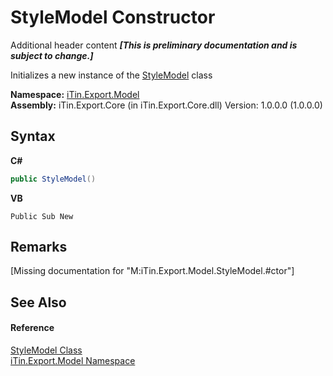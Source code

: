 # StyleModel Constructor 
Additional header content _**\[This is preliminary documentation and is subject to change.\]**_

Initializes a new instance of the <a href="baeb266c-8597-5b32-68a5-12c1b3e5d907">StyleModel</a> class

**Namespace:**&nbsp;<a href="ef57ffcc-e95e-b212-5a46-9aa6f5a3511f">iTin.Export.Model</a><br />**Assembly:**&nbsp;iTin.Export.Core (in iTin.Export.Core.dll) Version: 1.0.0.0 (1.0.0.0)

## Syntax

**C#**<br />
``` C#
public StyleModel()
```

**VB**<br />
``` VB
Public Sub New
```


## Remarks
\[Missing <remarks> documentation for "M:iTin.Export.Model.StyleModel.#ctor"\]

## See Also


#### Reference
<a href="baeb266c-8597-5b32-68a5-12c1b3e5d907">StyleModel Class</a><br /><a href="ef57ffcc-e95e-b212-5a46-9aa6f5a3511f">iTin.Export.Model Namespace</a><br />